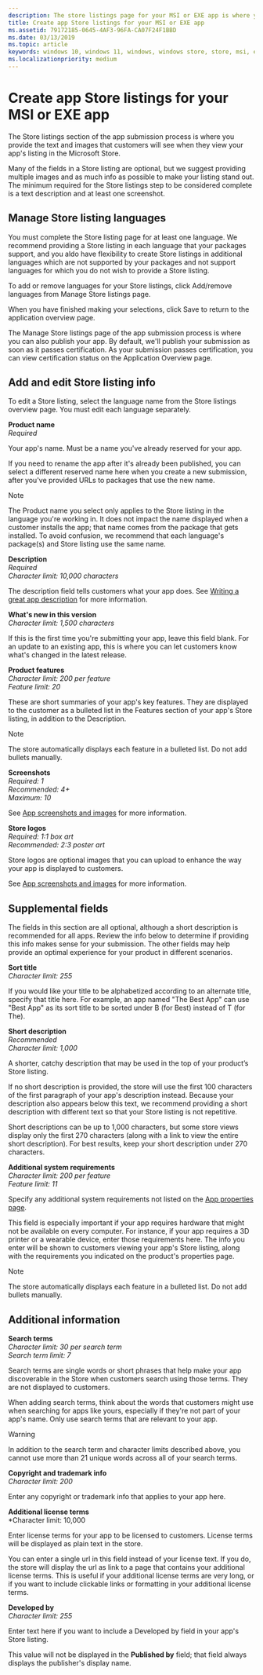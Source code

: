 ```yaml
---
description: The store listings page for your MSI or EXE app is where you provide the text and images that customers will see when viewing your app's listing in the Microsoft Store.
title: Create app Store listings for your MSI or EXE app
ms.assetid: 79172185-0645-4AF3-96FA-CA07F24F1BBD
ms.date: 03/13/2019
ms.topic: article
keywords: windows 10, windows 11, windows, windows store, store, msi, exe, unpackaged, unpackaged app, desktop app, traditional desktop app, listing, description, store page, release notes, title
ms.localizationpriority: medium
---
```


# Create app Store listings for your MSI or EXE app

The Store listings section of the app submission process is where you provide the text and images that customers will see when they view your app's listing in the Microsoft Store.

Many of the fields in a Store listing are optional, but we suggest providing multiple images and as much info as possible to make your listing stand out. The minimum required for the Store listings step to be considered complete is a text description and at least one screenshot.

## Manage Store listing languages

You must complete the Store listing page for at least one language. We recommend providing a Store listing in each language that your packages support, and you  aldo have flexibility to create Store listings in additional languages which are not supported by your packages and not support languages for which you do not wish to provide a Store listing.

To add or remove languages for your Store listings, click Add/remove languages from Manage Store listings page.

When you have finished making your selections, click Save to return to the application overview page.

The Manage Store listings page of the app submission process is where you can also publish your app. By default, we'll publish your submission as soon as it passes certification. As your submission passes certification, you can view certification status on the Application Overview page.

## Add and edit Store listing info

To edit a Store listing, select the language name from the Store listings overview page. You must edit each language separately.

**Product name**<br>*Required*

Your app's name. Must be a name you've already reserved for your app.

If you need to rename the app after it's already been published, you can select a different reserved name here when you create a new submission, after you've provided URLs to packages that use the new name.

> [!NOTE]
The Product name you select only applies to the Store listing in the language you're working in. It does not impact the name displayed when a customer installs the app; that name comes from the package that gets installed. To avoid confusion, we recommend that each language's package(s) and Store listing use the same name.

**Description**<br>*Required*<br>*Character limit: 10,000 characters*

The description field tells customers what your app does. See [Writing a great app description](../write-a-great-app-description.md) for more information.

**What's new in this version**<br>*Character limit: 1,500 characters*

If this is the first time you're submitting your app, leave this field blank. For an update to an existing app, this is where you can let customers know what's changed in the latest release.

**Product features**<br>*Character limit: 200 per feature*<br>*Feature limit: 20*

These are short summaries of your app's key features. They are displayed to the customer as a bulleted list in the Features section of your app's Store listing, in addition to the Description.

> [!NOTE]
> The store automatically displays each feature in a bulleted list. Do not add bullets manually.

**Screenshots**<br>*Required: 1*<br>*Recommended: 4+*<br>*Maximum: 10*

See [App screenshots and images](../app-screenshots-and-images.md) for more information.

**Store logos**<br>*Required: 1:1 box art*<br>*Recommended: 2:3 poster art*

Store logos are optional images that you can upload to enhance the way your app is displayed to customers.

See [App screenshots and images](../app-screenshots-and-images.md) for more information.

## Supplemental fields

The fields in this section are all optional, although a short description is recommended for all apps. Review the info below to determine if providing this info makes sense for your submission. The other fields may help provide an optimal experience for your product in different scenarios.

**Sort title**<br>*Character limit: 255*

If you would like your title to be alphabetized according to an alternate title, specify that title here. For example, an app named "The Best App" can use "Best App" as its sort title to be sorted under B (for Best) instead of T (for The).

**Short description**<br>*Recommended*<br>*Character limit: 1,000*

A shorter, catchy description that may be used in the top of your product’s Store listing.

If no short description is provided, the store will use the first 100 characters of the first paragraph of your app's description instead. Because your description also appears below this text, we recommend providing a short description with different text so that your Store listing is not repetitive.

Short descriptions can be up to 1,000 characters, but some store views display only the first 270 characters (along with a link to view the entire short description). For best results, keep your short description under 270 characters.

**Additional system requirements**<br>*Character limit: 200 per feature*<br>*Feature limit: 11*

Specify any additional system requirements not listed on the [App properties page](enter-app-properties.md).

This field is especially important if your app requires hardware that might not be available on every computer. For instance, if your app requires a 3D printer or a wearable device, enter those requirements here. The info you enter will be shown to customers viewing your app's Store listing, along with the requirements you indicated on the product's properties page.

> [!NOTE]
> The store automatically displays each feature in a bulleted list. Do not add bullets manually.

## Additional information

**Search terms**<br>*Character limit: 30 per search term*<br>*Search term limit: 7*

Search terms are single words or short phrases that help make your app discoverable in the Store when customers search using those terms. They are not displayed to customers.

When adding search terms, think about the words that customers might use when searching for apps like yours, especially if they're not part of your app's name. Only use search terms that are relevant to your app.

> [!WARNING]
> In addition to the search term and character limits described above, you cannot use more than 21 unique words across all of your search terms.

**Copyright and trademark info**<br>*Character limit: 200*

Enter any copyright or trademark info that applies to your app here.

**Additional license terms**<br>*Character limit: 10,000

Enter license terms for your app to be licensed to customers. License terms will be displayed as plain text in the store.

You can enter a single url in this field instead of your license text. If you do, the store will display the url as link to a page that contains your additional license terms. This is useful if your additional license terms are very long, or if you want to include clickable links or formatting in your additional license terms.

**Developed by**<br>*Character limit: 255*

Enter text here if you want to include a Developed by field in your app's Store listing.

This value will not be displayed in the **Published by** field; that field always displays the publisher's display name.
